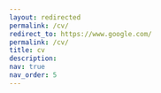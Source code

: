 ```yaml
---
layout: redirected
permalink: /cv/
redirect_to: https://www.google.com/
permalink: /cv/
title: cv
description: 
nav: true
nav_order: 5
---
```

